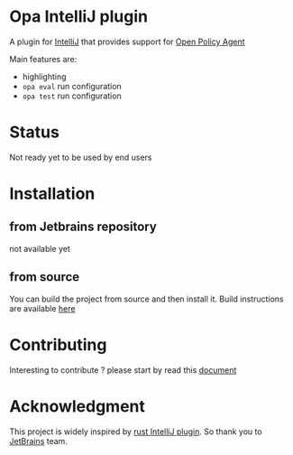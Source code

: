 # Opa IntelliJ plugin
A plugin for [IntelliJ](https://www.jetbrains.com/idea/) that provides support for [Open Policy Agent]()

Main features are:
* highlighting
* `opa eval` run configuration
* `opa test` run configuration

# Status
Not ready yet to be used by  end users

# Installation 
## from Jetbrains repository
not available yet

## from source
You can build the project from source and then install it. Build instructions are available [here](docs/devel/setup_development_env.md)

# Contributing
Interesting to contribute ? please start by read this [document](CONTRIBUTING.md)

# Acknowledgment
This project is widely inspired by [rust IntelliJ plugin](https://github.com/intellij-rust/intellij-rust). So thank you
to [JetBrains](https://www.jetbrains.org/) team.
